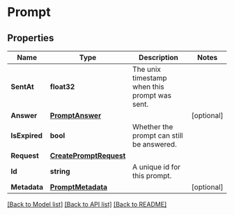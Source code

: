 # Prompt

## Properties
Name | Type | Description | Notes
------------ | ------------- | ------------- | -------------
**SentAt** | **float32** | The unix timestamp when this prompt was sent. | 
**Answer** | [**PromptAnswer**](PromptAnswer.md) |  | [optional] 
**IsExpired** | **bool** | Whether the prompt can still be answered. | 
**Request** | [**CreatePromptRequest**](CreatePromptRequest.md) |  | 
**Id** | **string** | A unique id for this prompt. | 
**Metadata** | [**PromptMetadata**](PromptMetadata.md) |  | [optional] 

[[Back to Model list]](../README.md#documentation-for-models) [[Back to API list]](../README.md#documentation-for-api-endpoints) [[Back to README]](../README.md)


